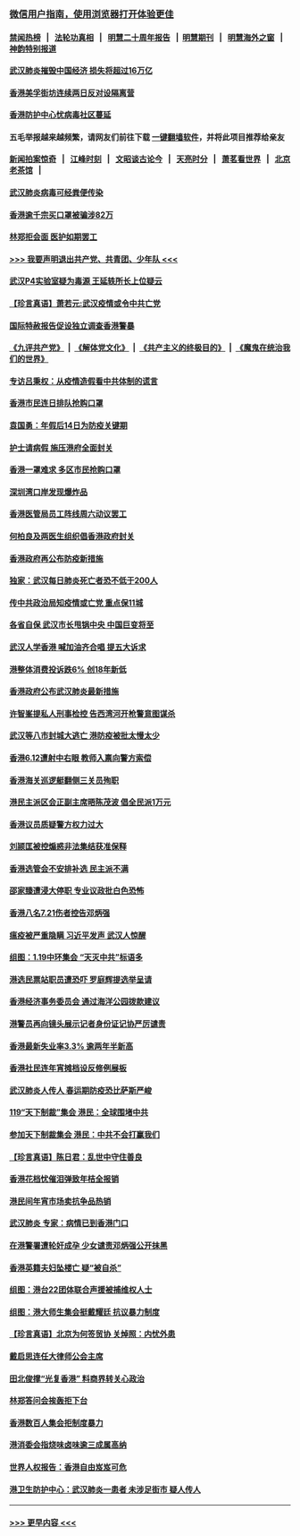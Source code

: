 ### [微信用户指南，使用浏览器打开体验更佳](https://github.com/gfw-breaker/banned-news1/blob/master/indexes/wechat-guide.md?t=0)
#### [禁闻热榜](热点新闻.md?t=0)  &nbsp;&nbsp;|&nbsp;&nbsp; [法轮功真相](https://github.com/gfw-breaker/truth/blob/master/README.md?t=0) &nbsp;&nbsp;|&nbsp;&nbsp; [明慧二十周年报告](https://github.com/gfw-breaker/mh-reports/blob/master/README.md?t=0) &nbsp;&nbsp;|&nbsp;&nbsp;[明慧期刊](https://github.com/gfw-breaker/mh-qikan) &nbsp;&nbsp;|&nbsp;&nbsp; [明慧海外之窗](https://github.com/gfw-breaker/mh-news/blob/master/README.md?t=0) &nbsp;&nbsp;|&nbsp;&nbsp; [神韵特别报道](https://github.com/gfw-breaker/mh-news/blob/master/shenyun.md?t=0)
#### [武汉肺炎摧毁中国经济 损失将超过16万亿](../pages/nsc415/n11839723.md?t=02031611) 
#### [香港美孚街坊连续两日反对设隔离营](../pages/nsc415/n11839962.md?t=02031611) 
#### [香港防护中心忧病毒社区蔓延](../pages/nsc415/n11839933.md?t=02031611) 
#### 五毛举报越来越频繁，请网友们前往下载 [一键翻墙软件](https://github.com/gfw-breaker/ssr-accounts)，并将此项目推荐给亲友
#### [新闻拍案惊奇](https://github.com/gfw-breaker/banned-news1/blob/master/pages/link4.md) &nbsp;&nbsp;|&nbsp;&nbsp; [江峰时刻](https://github.com/gfw-breaker/banned-news1/blob/master/pages/link4.md) &nbsp;&nbsp;|&nbsp;&nbsp; [文昭谈古论今](https://github.com/gfw-breaker/banned-news1/blob/master/pages/link4.md) &nbsp;&nbsp;|&nbsp;&nbsp; [天亮时分](https://github.com/gfw-breaker/banned-news1/blob/master/pages/link4.md) &nbsp;&nbsp;|&nbsp;&nbsp; [萧茗看世界](https://github.com/gfw-breaker/banned-news1/blob/master/pages/link4.md) &nbsp;&nbsp;|&nbsp;&nbsp; [北京老茶馆](https://github.com/gfw-breaker/banned-news1/blob/master/pages/link4.md) &nbsp;&nbsp;|&nbsp;&nbsp; 
#### [武汉肺炎病毒可经粪便传染](../pages/nsc415/n11839939.md?t=02031611) 
#### [香港逾千宗买口罩被骗涉82万](../pages/nsc415/n11839914.md?t=02031611) 
#### [林郑拒会面 医护如期罢工](../pages/nsc415/n11839892.md?t=02031611) 
#### [>>> 我要声明退出共产党、共青团、少年队 <<<](https://github.com/begood0513/goodnews/blob/master/quit/letter.md) 
#### [武汉P4实验室疑为毒源 王延轶所长上位疑云](../pages/nsc415/n11835543.md?t=02031611) 
#### [【珍言真语】萧若元:武汉疫情或令中共亡党](../pages/nsc415/n11829394.md?t=02031611) 
#### [国际特赦报告促设独立调查香港警暴](../pages/nsc415/n11833845.md?t=02031611) 
#### [《九评共产党》](https://github.com/begood0513/9ping.md/blob/master/README.md) &nbsp;|&nbsp; [《解体党文化》](../../../../jtdwh.md/blob/master/README.md)  &nbsp;|&nbsp; [《共产主义的终极目的》](../../../../gczydzjmd.md/blob/master/README.md) &nbsp;|&nbsp; [《魔鬼在统治我们的世界》](../../../../mgztzwmdsj.md/blob/master/README.md) 
#### [专访吕秉权：从疫情造假看中共体制的谎言](../pages/nsc415/n11833813.md?t=02031611) 
#### [香港市民连日排队抢购口罩](../pages/nsc415/n11833794.md?t=02031611) 
#### [袁国勇：年假后14日为防疫关键期](../pages/nsc415/n11831088.md?t=02031611) 
#### [护士请病假 施压港府全面封关](../pages/nsc415/n11831030.md?t=02031611) 
#### [香港一罩难求 多区市民抢购口罩](../pages/nsc415/n11831002.md?t=02031611) 
#### [深圳湾口岸发现爆炸品](../pages/nsc415/n11828802.md?t=02031611) 
#### [香港医管局员工阵线周六动议罢工](../pages/nsc415/n11828762.md?t=02031611) 
#### [何柏良及两医生组织倡香港政府封关](../pages/nsc415/n11828749.md?t=02031611) 
#### [香港政府再公布防疫新措施](../pages/nsc415/n11828716.md?t=02031611) 
#### [独家：武汉每日肺炎死亡者恐不低于200人](../pages/nsc415/n11828240.md?t=02031611) 
#### [传中共政治局知疫情或亡党 重点保11城](../pages/nsc415/n11828145.md?t=02031611) 
#### [各省自保 武汉市长甩锅中央 中国巨变将至](../pages/nsc415/n11828021.md?t=02031611) 
#### [武汉人学香港 喊加油齐合唱 提五大诉求](../pages/nsc415/n11827046.md?t=02031611) 
#### [港整体消费投诉跌6% 创18年新低](../pages/nsc415/n11817280.md?t=02031611) 
#### [香港政府公布武汉肺炎最新措施](../pages/nsc415/n11817152.md?t=02031611) 
#### [许智峯提私人刑事检控 告西湾河开枪警意图谋杀](../pages/nsc415/n11817132.md?t=02031611) 
#### [武汉等八市封城大逃亡 港防疫被批太慢太少](../pages/nsc415/n11817058.md?t=02031611) 
#### [香港6.12遭射中右眼 教师入禀向警方索偿](../pages/nsc415/n11814678.md?t=02031611) 
#### [香港海关巡逻艇翻侧三关员殉职](../pages/nsc415/n11814604.md?t=02031611) 
#### [港民主派区会正副主席晤陈茂波 倡全民派1万元](../pages/nsc415/n11814582.md?t=02031611) 
#### [香港议员质疑警方权力过大](../pages/nsc415/n11814560.md?t=02031611) 
#### [刘颕匡被控煽惑非法集结获准保释](../pages/nsc415/n11811727.md?t=02031611) 
#### [香港选管会不安排补选 民主派不满](../pages/nsc415/n11811691.md?t=02031611) 
#### [邵家臻遭浸大停职 专业议政批白色恐怖](../pages/nsc415/n11811670.md?t=02031611) 
#### [香港八名7.21伤者控告邓炳强](../pages/nsc415/n11811623.md?t=02031611) 
#### [瘟疫被严重隐瞒 习近平发声 武汉人惊醒](../pages/nsc415/n11811186.md?t=02031611) 
#### [组图：1.19中环集会 “天灭中共”标语多](../pages/nsc415/n11809514.md?t=02031611) 
#### [港选民票站职员遭恐吓 罗庭辉提选举呈请](../pages/nsc415/n11808914.md?t=02031611) 
#### [香港经济事务委员会 通过海洋公园拨款建议](../pages/nsc415/n11808906.md?t=02031611) 
#### [港警员再向镜头展示记者身份证记协严厉谴责](../pages/nsc415/n11808888.md?t=02031611) 
#### [香港最新失业率3.3% 逾两年半新高](../pages/nsc415/n11808887.md?t=02031611) 
#### [香港社民连年宵摊档设反修例展板](../pages/nsc415/n11808857.md?t=02031611) 
#### [武汉肺炎人传人 春运期防疫恐比萨斯严峻](../pages/nsc415/n11808739.md?t=02031611) 
#### [119“天下制裁”集会 港民：全球围堵中共](../pages/nsc415/n11806318.md?t=02031611) 
#### [参加天下制裁集会 港民：中共不会打赢我们](../pages/nsc415/n11806596.md?t=02031611) 
#### [【珍言真语】陈日君：乱世中守住善良](../pages/nsc415/n11806247.md?t=02031611) 
#### [香港花档忧催泪弹致年桔全报销](../pages/nsc415/n11806130.md?t=02031611) 
#### [港民间年宵市场卖抗争品热销](../pages/nsc415/n11806073.md?t=02031611) 
#### [武汉肺炎 专家：病情已到香港门口](../pages/nsc415/n11806020.md?t=02031611) 
#### [在港警署遭轮奸成孕 少女谴责邓炳强公开抹黑](../pages/nsc415/n11805981.md?t=02031611) 
#### [香港英籍夫妇坠楼亡 疑“被自杀”](../pages/nsc415/n11805937.md?t=02031611) 
#### [组图：港台22团体联合声援被捕维权人士](../pages/nsc415/n11801834.md?t=02031611) 
#### [组图：港大师生集会挺戴耀廷 抗议暴力制度](../pages/nsc415/n11799298.md?t=02031611) 
#### [【珍言真语】北京为何签贸协 关焯照：内忧外患](../pages/nsc415/n11799790.md?t=02031611) 
#### [戴启思连任大律师公会主席](../pages/nsc415/n11799306.md?t=02031611) 
#### [田北俊撑“光复香港” 料商界转关心政治](../pages/nsc415/n11799287.md?t=02031611) 
#### [林郑答问会挨轰拒下台](../pages/nsc415/n11799261.md?t=02031611) 
#### [香港数百人集会拒制度暴力](../pages/nsc415/n11796941.md?t=02031611) 
#### [港消委会指烧味卤味逾三成属高纳](../pages/nsc415/n11796815.md?t=02031611) 
#### [世界人权报告：香港自由岌岌可危](../pages/nsc415/n11796873.md?t=02031611) 
#### [港卫生防护中心：武汉肺炎一患者 未涉足街市 疑人传人](../pages/nsc415/n11796789.md?t=02031611) 

----
#### [ >>> 更早内容 <<< ](../indexes/nsc415-earlier.md)

